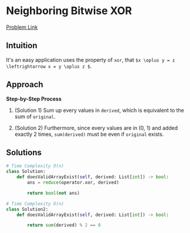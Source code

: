 **Neighboring Bitwise XOR**
=
[Problem Link](https://leetcode.com/problems/neighboring-bitwise-xor/description)

## Intuition
It's an easy application uses the property of `xor`, that `$x \oplus y = z \leftrightarrow x = y \oplus z $`.

## Approach
**Step-by-Step Process**

1. (Solution 1) Sum up every values in `derived`, which is equivalent to the sum of `original`.

2. (Solution 2) Furthermore, since every values are in (0, 1) and added exactly 2 times, `sum(derived)` must be even if `original` exists.
  
## Solutions
```python
# Time Complexity O(n)
class Solution:
    def doesValidArrayExist(self, derived: List[int]) -> bool:
        ans = reduce(operator.xor, derived)

        return bool(not ans)

# Time Complexity O(n)
class Solution2:
    def doesValidArrayExist(self, derived: List[int]) -> bool:

        return sum(derived) % 2 == 0
```
